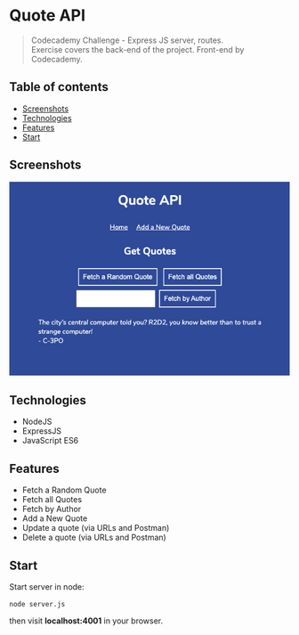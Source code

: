 # Quote API
> Codecademy Challenge - Express JS server, routes. \
> Exercise covers the back-end of the project. Front-end by Codecademy.

## Table of contents
* [Screenshots](#screenshots)
* [Technologies](#technologies)
* [Features](#features)
* [Start](#start)

## Screenshots
![Screenshot](./screenshot.jpg)

## Technologies
* NodeJS
* ExpressJS
* JavaScript ES6

## Features
* Fetch a Random Quote
* Fetch all Quotes
* Fetch by Author
* Add a New Quote
* Update a quote (via URLs and Postman)
* Delete a quote (via URLs and Postman)

## Start
Start server in node:
```
node server.js
```
then visit **localhost:4001** in your browser.
